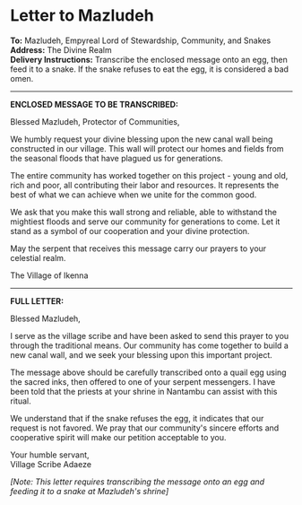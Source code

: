 # Letter to Mazludeh

**To:** Mazludeh, Empyreal Lord of Stewardship, Community, and Snakes  
**Address:** The Divine Realm  
**Delivery Instructions:** Transcribe the enclosed message onto an egg, then feed it to a snake. If the snake refuses to eat the egg, it is considered a bad omen.  

---

**ENCLOSED MESSAGE TO BE TRANSCRIBED:**

Blessed Mazludeh, Protector of Communities,

We humbly request your divine blessing upon the new canal wall being constructed in our village. This wall will protect our homes and fields from the seasonal floods that have plagued us for generations.

The entire community has worked together on this project - young and old, rich and poor, all contributing their labor and resources. It represents the best of what we can achieve when we unite for the common good.

We ask that you make this wall strong and reliable, able to withstand the mightiest floods and serve our community for generations to come. Let it stand as a symbol of our cooperation and your divine protection.

May the serpent that receives this message carry our prayers to your celestial realm.

The Village of Ikenna

---

**FULL LETTER:**

Blessed Mazludeh,

I serve as the village scribe and have been asked to send this prayer to you through the traditional means. Our community has come together to build a new canal wall, and we seek your blessing upon this important project.

The message above should be carefully transcribed onto a quail egg using the sacred inks, then offered to one of your serpent messengers. I have been told that the priests at your shrine in Nantambu can assist with this ritual.

We understand that if the snake refuses the egg, it indicates that our request is not favored. We pray that our community's sincere efforts and cooperative spirit will make our petition acceptable to you.

Your humble servant,  
Village Scribe Adaeze

*[Note: This letter requires transcribing the message onto an egg and feeding it to a snake at Mazludeh's shrine]*
